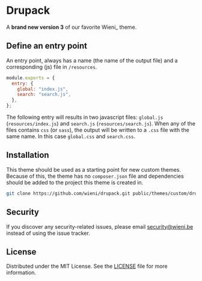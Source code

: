 # Drupack

A **brand new version 3** of our favorite Wieni\_ theme.

## Define an entry point

An entry point, always has a name (the name of the output file) and a corresponding (js) file in `/resources`.

```js
module.exports = {
  entry: {
    global: "index.js",
    search: "search.js",
  },
};
```

The following entry will results in two javascript files: `global.js` (`resources/index.js`) and `search.js` (`resources/search.js`). When any of the files contains `css` (or `sass`), the output will be written to a `.css` file with the same name. In this case `global.css` and `search.css`.

## Installation
This theme should be used as a starting point for new custom themes. 
Because of this, the theme has no `composer.json` file and dependencies 
should be added to the project this theme is created in.

```bash
git clone https://github.com/wieni/drupack.git public/themes/custom/drupack
```

## Security
If you discover any security-related issues, please email
[security@wieni.be](mailto:security@wieni.be) instead of using the issue
tracker.

## License
Distributed under the MIT License. See the [LICENSE](LICENSE) file
for more information.
